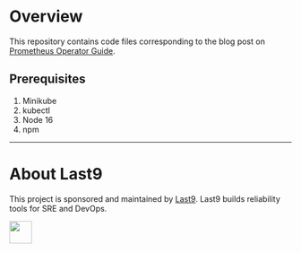 # Overview

This repository contains code files corresponding to the blog post on [Prometheus Operator Guide](https://last9.io/blog/prometheus-operator-guide/).

## Prerequisites

1. Minikube
2. kubectl
3. Node 16
4. npm

---

# About Last9

This project is sponsored and maintained by [Last9](https://last9.io). Last9 builds reliability tools for SRE and DevOps.

<a href="https://last9.io"><img src="https://last9.github.io/assets/email-logo-green.png" alt="" loading="lazy" height="40px" /></a>
